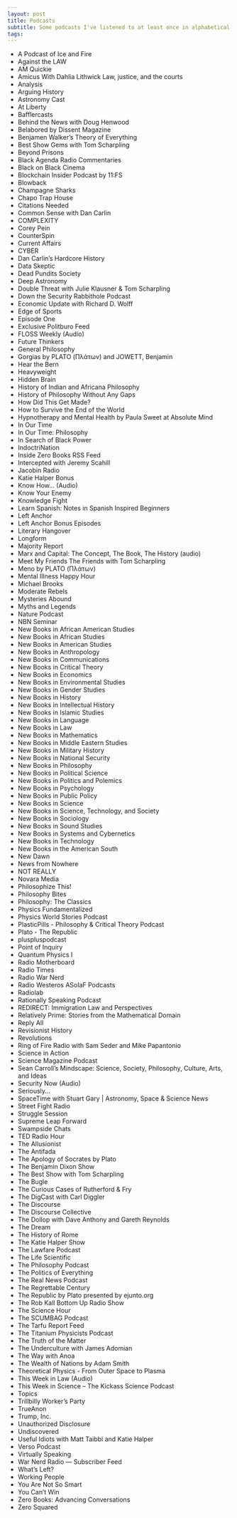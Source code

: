 ```yaml
---
layout: post
title: Podcasts
subtitle: Some podcasts I've listened to at least once in alphabetical order. 
tags: 
---
```

* A Podcast of Ice and Fire
* Against the LAW
* AM Quickie
* Amicus With Dahlia Lithwick Law, justice, and the courts
* Analysis
* Arguing History
* Astronomy Cast
* At Liberty
* Bafflercasts
* Behind the News with Doug Henwood
* Belabored by Dissent Magazine
* Benjamen Walker’s Theory of Everything
* Best Show Gems with Tom Scharpling
* Beyond Prisons
* Black Agenda Radio Commentaries
* Black on Black Cinema
* Blockchain Insider Podcast by 11:FS
* Blowback
* Champagne Sharks
* Chapo Trap House
* Citations Needed
* Common Sense with Dan Carlin
* COMPLEXITY
* Corey Pein
* CounterSpin
* Current Affairs
* CYBER
* Dan Carlin’s Hardcore History
* Data Skeptic
* Dead Pundits Society
* Deep Astronomy
* Double Threat with Julie Klausner & Tom Scharpling
* Down the Security Rabbithole Podcast
* Economic Update with Richard D. Wolff
* Edge of Sports
* Episode One
* Exclusive Politburo Feed
* FLOSS Weekly (Audio)
* Future Thinkers
* General Philosophy
* Gorgias by PLATO (Πλάτων) and JOWETT, Benjamin
* Hear the Bern
* Heavyweight
* Hidden Brain
* History of Indian and Africana Philosophy
* History of Philosophy Without Any Gaps
* How Did This Get Made?
* How to Survive the End of the World
* Hypnotherapy and Mental Health by Paula Sweet at Absolute Mind
* In Our Time
* In Our Time: Philosophy
* In Search of Black Power
* IndoctriNation
* Inside Zero Books RSS Feed
* Intercepted with Jeremy Scahill
* Jacobin Radio
* Katie Halper Bonus
* Know How… (Audio)
* Know Your Enemy
* Knowledge Fight
* Learn Spanish: Notes in Spanish Inspired Beginners
* Left Anchor
* Left Anchor Bonus Episodes
* Literary Hangover
* Longform
* Majority Report
* Marx and Capital: The Concept, The Book, The History (audio)
* Meet My Friends The Friends with Tom Scharpling
* Meno by PLATO (Πλάτων)
* Mental Illness Happy Hour
* Michael Brooks
* Moderate Rebels
* Mysteries Abound
* Myths and Legends
* Nature Podcast
* NBN Seminar
* New Books in African American Studies
* New Books in African Studies
* New Books in American Studies
* New Books in Anthropology
* New Books in Communications
* New Books in Critical Theory
* New Books in Economics
* New Books in Environmental Studies
* New Books in Gender Studies
* New Books in History
* New Books in Intellectual History
* New Books in Islamic Studies
* New Books in Language
* New Books in Law
* New Books in Mathematics
* New Books in Middle Eastern Studies
* New Books in Military History
* New Books in National Security
* New Books in Philosophy
* New Books in Political Science
* New Books in Politics and Polemics
* New Books in Psychology
* New Books in Public Policy
* New Books in Science
* New Books in Science, Technology, and Society
* New Books in Sociology
* New Books in Sound Studies
* New Books in Systems and Cybernetics
* New Books in Technology
* New Books in the American South
* New Dawn
* News from Nowhere
* NOT REALLY
* Novara Media
* Philosophize This!
* Philosophy Bites
* Philosophy: The Classics
* Physics Fundamentalized
* Physics World Stories Podcast
* PlasticPills - Philosophy & Critical Theory Podcast
* Plato - The Republic
* pluspluspodcast
* Point of Inquiry
* Quantum Physics I
* Radio Motherboard
* Radio Times
* Radio War Nerd
* Radio Westeros ASoIaF Podcasts
* Radiolab
* Rationally Speaking Podcast
* REDIRECT: Immigration Law and Perspectives
* Relatively Prime: Stories from the Mathematical Domain
* Reply All
* Revisionist History
* Revolutions
* Ring of Fire Radio with Sam Seder and Mike Papantonio
* Science in Action
* Science Magazine Podcast
* Sean Carroll’s Mindscape: Science, Society, Philosophy, Culture, Arts, and Ideas
* Security Now (Audio)
* Seriously…
* SpaceTime with Stuart Gary | Astronomy, Space & Science News
* Street Fight Radio
* Struggle Session
* Supreme Leap Forward
* Swampside Chats
* TED Radio Hour
* The Allusionist
* The Antifada
* The Apology of Socrates by Plato
* The Benjamin Dixon Show
* The Best Show with Tom Scharpling
* The Bugle
* The Curious Cases of Rutherford & Fry
* The DigCast with Carl Diggler
* The Discourse
* The Discourse Collective
* The Dollop with Dave Anthony and Gareth Reynolds
* The Dream
* The History of Rome
* The Katie Halper Show
* The Lawfare Podcast
* The Life Scientific
* The Philosophy Podcast
* The Politics of Everything
* The Real News Podcast
* The Regrettable Century
* The Republic by Plato presented by ejunto.org
* The Rob Kall Bottom Up Radio Show
* The Science Hour
* The SCUMBAG Podcast
* The Tarfu Report Feed
* The Titanium Physicists Podcast
* The Truth of the Matter
* The Underculture with James Adomian
* The Way with Anoa
* The Wealth of Nations by Adam Smith
* Theoretical Physics - From Outer Space to Plasma
* This Week in Law (Audio)
* This Week in Science – The Kickass Science Podcast
* Topics
* Trillbilly Worker’s Party
* TrueAnon
* Trump, Inc.
* Unauthorized Disclosure
* Undiscovered
* Useful Idiots with Matt Taibbi and Katie Halper
* Verso Podcast
* Virtually Speaking
* War Nerd Radio — Subscriber Feed
* What’s Left?
* Working People
* You Are Not So Smart
* You Can’t Win
* Zero Books: Advancing Conversations
* Zero Squared
